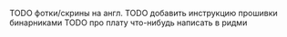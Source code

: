 TODO фотки/скрины на англ.
TODO добавить инструкцию прошивки бинарниками
TODO про плату что-нибудь написать в ридми
